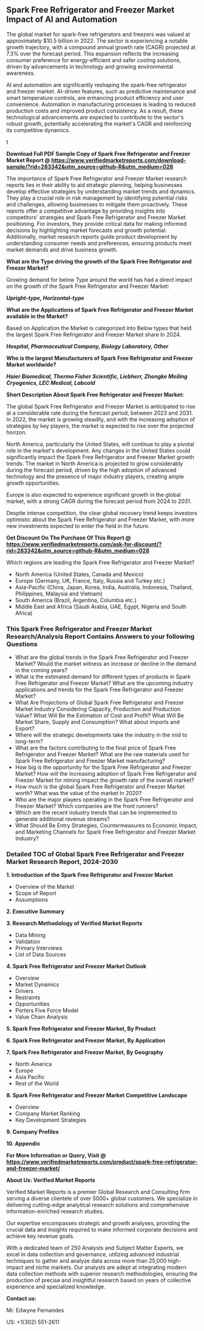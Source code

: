 <h2>Spark Free Refrigerator and Freezer Market Impact of AI and Automation</h2><p>The global market for spark-free refrigerators and freezers was valued at approximately $10.5 billion in 2022. The sector is experiencing a notable growth trajectory, with a compound annual growth rate (CAGR) projected at 7.3% over the forecast period. This expansion reflects the increasing consumer preference for energy-efficient and safer cooling solutions, driven by advancements in technology and growing environmental awareness.</p><p>AI and automation are significantly reshaping the spark-free refrigerator and freezer market. AI-driven features, such as predictive maintenance and smart temperature controls, are enhancing product efficiency and user convenience. Automation in manufacturing processes is leading to reduced production costs and improved product consistency. As a result, these technological advancements are expected to contribute to the sector's robust growth, potentially accelerating the market's CAGR and reinforcing its competitive dynamics.</p>t</p><p id="" class=""><strong>Download Full PDF Sample Copy of Spark Free Refrigerator and Freezer Market Report @ <a href="https://www.verifiedmarketreports.com/download-sample/?rid=283342&utm_source=github-R&utm_medium=028" target="_blank">https://www.verifiedmarketreports.com/download-sample/?rid=283342&utm_source=github-R&utm_medium=028</a></strong></p><p>The importance of&nbsp;Spark Free Refrigerator and Freezer Market research reports lies in their ability to aid strategic planning, helping businesses develop effective strategies by understanding market trends and dynamics. They play a crucial role in risk management by identifying potential risks and challenges, allowing businesses to mitigate them proactively. These reports offer a competitive advantage by providing insights into competitors' strategies and Spark Free Refrigerator and Freezer Market positioning. For investors, they provide critical data for making informed decisions by highlighting market forecasts and growth potential. Additionally, market research reports guide product development by understanding consumer needs and preferences, ensuring products meet market demands and drive business growth.</p><p><strong>What are the&nbsp;Type driving the growth of the Spark Free Refrigerator and Freezer Market?</strong></p><p id="" class="">Growing demand for below Type around the world has had a direct impact on the growth of the Spark Free Refrigerator and Freezer Market:</p><em><strong>Upright-type, Horizontal-type</strong></em></p><strong>What are the&nbsp;Applications&nbsp;of Spark Free Refrigerator and Freezer Market available in the Market?</strong></p><p id="" class="">Based on Application the Market is categorized into Below types that held the largest Spark Free Refrigerator and Freezer Market share In 2024.</p><em><strong>Hospital, Pharmaceutical Company, Biology Laboratory, Other</strong></em></p><strong>Who is the largest Manufacturers of Spark Free Refrigerator and Freezer Market worldwide?</strong></p><p><em><strong>Haier Biomedical, Thermo Fisher Scientific, Liebherr, Zhongke Meiling Cryogenics, LEC Medical, Labcold</strong></em></p><p id="" class=""><strong>Short Description About Spark Free Refrigerator and Freezer Market:</strong></p><p>The global Spark Free Refrigerator and Freezer Market is anticipated to rise at a considerable rate during the forecast period, between 2023 and 2031. In 2022, the market is growing steadily, and with the increasing adoption of strategies by key players, the market is expected to rise over the projected horizon.</p><p>North America, particularly the United States, will continue to play a pivotal role in the market's development. Any changes in the United States could significantly impact the Spark Free Refrigerator and Freezer Market growth trends. The market in North America is projected to grow considerably during the forecast period, driven by the high adoption of advanced technology and the presence of major industry players, creating ample growth opportunities.</p><p>Europe is also expected to experience significant growth in the global market, with a strong CAGR during the forecast period from 2024 to 2031.</p><p>Despite intense competition, the clear global recovery trend keeps investors optimistic about the Spark Free Refrigerator and Freezer Market, with more new investments expected to enter the field in the future.</p><p id="" class=""><strong>Get Discount On The Purchase Of This Report @ <a href="https://www.verifiedmarketreports.com/ask-for-discount/?rid=283342&utm_source=github-R&utm_medium=028" target="_blank">https://www.verifiedmarketreports.com/ask-for-discount/?rid=283342&utm_source=github-R&utm_medium=028</a></strong></p>Which regions are leading the Spark Free Refrigerator and Freezer Market?</p><ul><li>North America (United States, Canada and Mexico)</li><li>Europe (Germany, UK, France, Italy, Russia and Turkey etc.)</li><li>Asia-Pacific (China, Japan, Korea, India, Australia, Indonesia, Thailand, Philippines, Malaysia and Vietnam)</li><li>South America (Brazil, Argentina, Columbia etc.)</li><li>Middle East and Africa (Saudi Arabia, UAE, Egypt, Nigeria and South Africa)</li></ul><h3 id="" class="">This Spark Free Refrigerator and Freezer Market Research/Analysis Report Contains Answers to your following Questions</h3><ul><li>What are the global trends in the Spark Free Refrigerator and Freezer Market? Would the market witness an increase or decline in the demand in the coming years?</li><li>What is the estimated demand for different types of products in Spark Free Refrigerator and Freezer Market? What are the upcoming industry applications and trends for the Spark Free Refrigerator and Freezer Market?</li><li>What Are Projections of Global Spark Free Refrigerator and Freezer Market Industry Considering Capacity, Production and Production Value? What Will Be the Estimation of Cost and Profit? What Will Be Market Share, Supply and Consumption? What about imports and Export?</li><li>Where will the strategic developments take the industry in the mid to long-term?</li><li>What are the factors contributing to the final price of Spark Free Refrigerator and Freezer Market? What are the raw materials used for Spark Free Refrigerator and Freezer Market manufacturing?</li><li>How big is the opportunity for the Spark Free Refrigerator and Freezer Market? How will the increasing adoption of Spark Free Refrigerator and Freezer Market for mining impact the growth rate of the overall market?</li><li>How much is the global Spark Free Refrigerator and Freezer Market worth? What was the value of the market In 2020?</li><li>Who are the major players operating in the Spark Free Refrigerator and Freezer Market? Which companies are the front runners?</li><li>Which are the recent industry trends that can be implemented to generate additional revenue streams?</li><li>What Should Be Entry Strategies, Countermeasures to Economic Impact, and Marketing Channels for Spark Free Refrigerator and Freezer Market Industry?</li></ul><h3 id="" class="">Detailed TOC of Global Spark Free Refrigerator and Freezer Market Research Report, 2024-2030</h3><p id="" class=""><strong>1. Introduction of the Spark Free Refrigerator and Freezer Market</strong></p><ul><li>Overview of the Market</li><li>Scope of Report</li><li>Assumptions</li></ul><p id="" class=""><strong>2. Executive Summary</strong></p><p id="" class=""><strong>3. Research Methodology of Verified Market Reports</strong></p><ul><li>Data Mining</li><li>Validation</li><li>Primary Interviews</li><li>List of Data Sources</li></ul><p id="" class=""><strong>4. Spark Free Refrigerator and Freezer Market Outlook</strong></p><ul><li>Overview</li><li>Market Dynamics</li><li>Drivers</li><li>Restraints</li><li>Opportunities</li><li>Porters Five Force Model</li><li>Value Chain Analysis</li></ul><p id="" class=""><strong>5. Spark Free Refrigerator and Freezer Market, By Product</strong></p><p id="" class=""><strong>6. Spark Free Refrigerator and Freezer Market, By Application</strong></p><p id="" class=""><strong>7. Spark Free Refrigerator and Freezer Market, By Geography</strong></p><ul><li>North America</li><li>Europe</li><li>Asia Pacific</li><li>Rest of the World</li></ul><p id="" class=""><strong>8. Spark Free Refrigerator and Freezer Market Competitive Landscape</strong></p><ul><li>Overview</li><li>Company Market Ranking</li><li>Key Development Strategies</li></ul><p id="" class=""><strong>9. Company Profiles</strong></p><p id="" class=""><strong>10. Appendix</strong></p><p id="" class=""><strong>For More Information or Query, Visit @ <a href="https://www.verifiedmarketreports.com/product/spark-free-refrigerator-and-freezer-market/" target="_blank">https://www.verifiedmarketreports.com/product/spark-free-refrigerator-and-freezer-market/</a></strong></p><p id="" class=""><strong>About Us: Verified Market Reports</strong></p><p id="" class="">Verified Market Reports is a premier Global Research and Consulting firm serving a diverse clientele of over 5000+ global customers. We specialize in delivering cutting-edge analytical research solutions and comprehensive information-enriched research studies.</p><p id="" class="">Our expertise encompasses strategic and growth analyses, providing the crucial data and insights required to make informed corporate decisions and achieve key revenue goals.</p><p id="" class="">With a dedicated team of 250 Analysts and Subject Matter Experts, we excel in data collection and governance, utilizing advanced industrial techniques to gather and analyze data across more than 25,000 high-impact and niche markets. Our analysts are adept at integrating modern data collection methods with superior research methodologies, ensuring the production of precise and insightful research based on years of collective experience and specialized knowledge.</p><p id="" class=""><strong>Contact us:</strong></p><p id="" class="">Mr. Edwyne Fernandes</p><p id="" class="">US: +1(302) 551-2611</p>